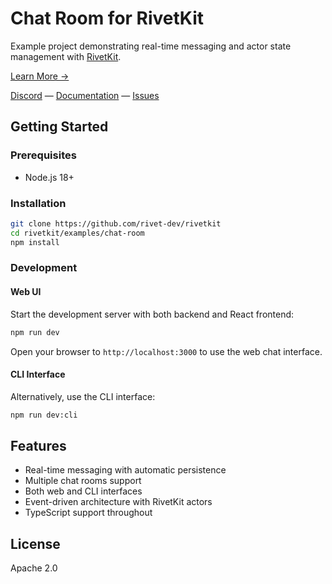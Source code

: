 # Chat Room for RivetKit

Example project demonstrating real-time messaging and actor state management with [RivetKit](https://rivetkit.org).

[Learn More →](https://github.com/rivet-dev/rivetkit)

[Discord](https://rivet.dev/discord) — [Documentation](https://rivetkit.org) — [Issues](https://github.com/rivet-dev/rivetkit/issues)

## Getting Started

### Prerequisites

- Node.js 18+

### Installation

```sh
git clone https://github.com/rivet-dev/rivetkit
cd rivetkit/examples/chat-room
npm install
```

### Development

#### Web UI
Start the development server with both backend and React frontend:

```sh
npm run dev
```

Open your browser to `http://localhost:3000` to use the web chat interface.

#### CLI Interface

Alternatively, use the CLI interface:

```sh
npm run dev:cli
```

## Features

- Real-time messaging with automatic persistence
- Multiple chat rooms support
- Both web and CLI interfaces
- Event-driven architecture with RivetKit actors
- TypeScript support throughout

## License

Apache 2.0
